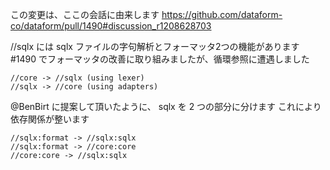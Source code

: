 この変更は、ここの会話に由来します
https://github.com/dataform-co/dataform/pull/1490#discussion_r1208628703

//sqlx には sqlx ファイルの字句解析とフォーマッタ2つの機能があります
#1490 でフォーマッタの改善に取り組みましたが、循環参照に遭遇しました

```
//core -> //sqlx (using lexer)
//sqlx -> //core (using adapters)
```

@BenBirt に提案して頂いたように、 sqlx を 2 つの部分に分けます
これにより依存関係が整います

```
//sqlx:format -> //sqlx:sqlx
//sqlx:format -> //core:core
//core:core -> //sqlx:sqlx
```
